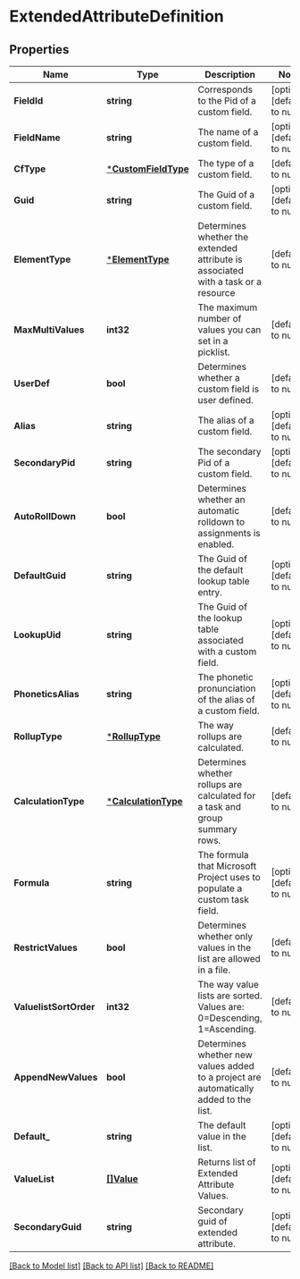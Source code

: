 # ExtendedAttributeDefinition

## Properties
Name | Type | Description | Notes
------------ | ------------- | ------------- | -------------
**FieldId** | **string** | Corresponds to the Pid of a custom field. | [optional] [default to null]
**FieldName** | **string** | The name of a custom field. | [optional] [default to null]
**CfType** | [***CustomFieldType**](CustomFieldType.md) | The type of a custom field. | [default to null]
**Guid** | **string** | The Guid of a custom field. | [optional] [default to null]
**ElementType** | [***ElementType**](ElementType.md) | Determines whether the extended attribute is associated with a task or a resource | [default to null]
**MaxMultiValues** | **int32** | The maximum number of values you can set in a picklist. | [default to null]
**UserDef** | **bool** | Determines whether a custom field is user defined. | [default to null]
**Alias** | **string** | The alias of a custom field. | [optional] [default to null]
**SecondaryPid** | **string** | The secondary Pid of a custom field. | [optional] [default to null]
**AutoRollDown** | **bool** | Determines whether an automatic rolldown to assignments is enabled. | [default to null]
**DefaultGuid** | **string** | The Guid of the default lookup table entry. | [optional] [default to null]
**LookupUid** | **string** | The Guid of the lookup table associated with a custom field. | [optional] [default to null]
**PhoneticsAlias** | **string** | The phonetic pronunciation of the alias of a custom field. | [optional] [default to null]
**RollupType** | [***RollupType**](RollupType.md) | The way rollups are calculated. | [default to null]
**CalculationType** | [***CalculationType**](CalculationType.md) | Determines whether rollups are calculated for a task and group summary rows. | [default to null]
**Formula** | **string** | The formula that Microsoft Project uses to populate a custom task field. | [optional] [default to null]
**RestrictValues** | **bool** | Determines whether only values in the list are allowed in a file. | [default to null]
**ValuelistSortOrder** | **int32** | The way value lists are sorted. Values are: 0&#x3D;Descending, 1&#x3D;Ascending. | [default to null]
**AppendNewValues** | **bool** | Determines whether new values added to a project are automatically added to the list. | [default to null]
**Default_** | **string** | The default value in the list. | [optional] [default to null]
**ValueList** | [**[]Value**](Value.md) | Returns list of Extended Attribute Values. | [optional] [default to null]
**SecondaryGuid** | **string** | Secondary guid of extended attribute. | [optional] [default to null]

[[Back to Model list]](../README.md#documentation-for-models) [[Back to API list]](../README.md#documentation-for-api-endpoints) [[Back to README]](../README.md)


